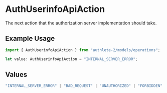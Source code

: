 # AuthUserinfoApiAction

The next action that the authorization server implementation should take.

## Example Usage

```typescript
import { AuthUserinfoApiAction } from "authlete-2/models/operations";

let value: AuthUserinfoApiAction = "INTERNAL_SERVER_ERROR";
```

## Values

```typescript
"INTERNAL_SERVER_ERROR" | "BAD_REQUEST" | "UNAUTHORIZED" | "FORBIDDEN" | "OK"
```